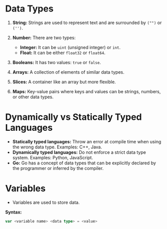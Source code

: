 # Data Types

1. **String:** Strings are used to represent text and are surrounded by `("")` or `('')`.
   
2. **Number:** There are two types:
   - **Integer:** It can be `uint` (unsigned integer) or `int`.
   - **Float:** It can be either `float32` or `float64`.

3. **Booleans:** It has two values: `true` or `false`.

4. **Arrays:** A collection of elements of similar data types.

5. **Slices:** A container like an array but more flexible.

6. **Maps:** Key-value pairs where keys and values can be strings, numbers, or other data types.

# Dynamically vs Statically Typed Languages

- **Statically typed languages:** Throw an error at compile time when using the wrong data type. Examples: C++, Java.
- **Dynamically typed languages:** Do not enforce a strict data type system. Examples: Python, JavaScript.
- **Go:** Go has a concept of data types that can be explicitly declared by the programmer or inferred by the compiler.

# Variables

- Variables are used to store data.

**Syntax:**
```go
var <variable name> <data type> = <value>
